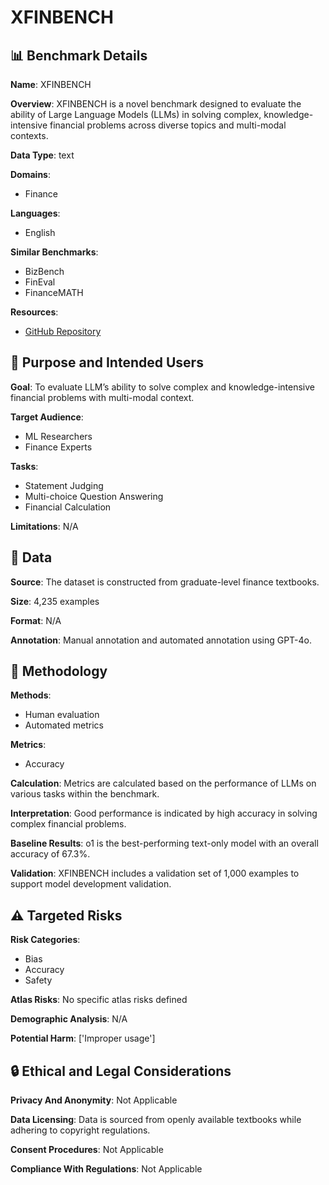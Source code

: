# XFINBENCH

## 📊 Benchmark Details

**Name**: XFINBENCH

**Overview**: XFINBENCH is a novel benchmark designed to evaluate the ability of Large Language Models (LLMs) in solving complex, knowledge-intensive financial problems across diverse topics and multi-modal contexts.

**Data Type**: text

**Domains**:
- Finance

**Languages**:
- English

**Similar Benchmarks**:
- BizBench
- FinEval
- FinanceMATH

**Resources**:
- [GitHub Repository](https://github.com/Zhihan72/XFinBench)

## 🎯 Purpose and Intended Users

**Goal**: To evaluate LLM’s ability to solve complex and knowledge-intensive financial problems with multi-modal context.

**Target Audience**:
- ML Researchers
- Finance Experts

**Tasks**:
- Statement Judging
- Multi-choice Question Answering
- Financial Calculation

**Limitations**: N/A

## 💾 Data

**Source**: The dataset is constructed from graduate-level finance textbooks.

**Size**: 4,235 examples

**Format**: N/A

**Annotation**: Manual annotation and automated annotation using GPT-4o.

## 🔬 Methodology

**Methods**:
- Human evaluation
- Automated metrics

**Metrics**:
- Accuracy

**Calculation**: Metrics are calculated based on the performance of LLMs on various tasks within the benchmark.

**Interpretation**: Good performance is indicated by high accuracy in solving complex financial problems.

**Baseline Results**: o1 is the best-performing text-only model with an overall accuracy of 67.3%.

**Validation**: XFINBENCH includes a validation set of 1,000 examples to support model development validation.

## ⚠️ Targeted Risks

**Risk Categories**:
- Bias
- Accuracy
- Safety

**Atlas Risks**:
No specific atlas risks defined

**Demographic Analysis**: N/A

**Potential Harm**: ['Improper usage']

## 🔒 Ethical and Legal Considerations

**Privacy And Anonymity**: Not Applicable

**Data Licensing**: Data is sourced from openly available textbooks while adhering to copyright regulations.

**Consent Procedures**: Not Applicable

**Compliance With Regulations**: Not Applicable

